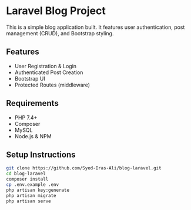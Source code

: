 # Laravel Blog Project

This is a simple blog application built.
It features user authentication, post management (CRUD), and Bootstrap styling.

## Features

- User Registration & Login
- Authenticated Post Creation
- Bootstrap UI
- Protected Routes (middleware)

## Requirements

- PHP 7.4+
- Composer
- MySQL
- Node.js & NPM 

## Setup Instructions

```bash
git clone https://github.com/Syed-Iras-Ali/blog-laravel.git
cd blog-laravel
composer install
cp .env.example .env
php artisan key:generate
php artisan migrate
php artisan serve
